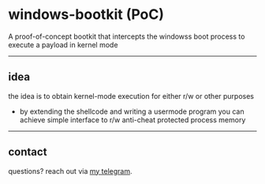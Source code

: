 # windows-bootkit (PoC)

A proof-of-concept bootkit that intercepts the windowss boot process to execute a payload in kernel mode

---

## idea

the idea is to obtain kernel-mode execution for either r/w or other purposes
- by extending the shellcode and writing a usermode program you can achieve simple interface to r/w anti-cheat protected process memory

---

## contact

questions? reach out via [my telegram](https://t.me/readcr0).
